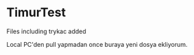 # TimurTest
Files including trykac added

Local PC'den pull yapmadan once buraya yeni dosya ekliyorum.
